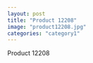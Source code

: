 ```yaml
---
layout: post
title: "Product 12208"
image: "product12208.jpg"
categories: "category1"
---
```

Product 12208
